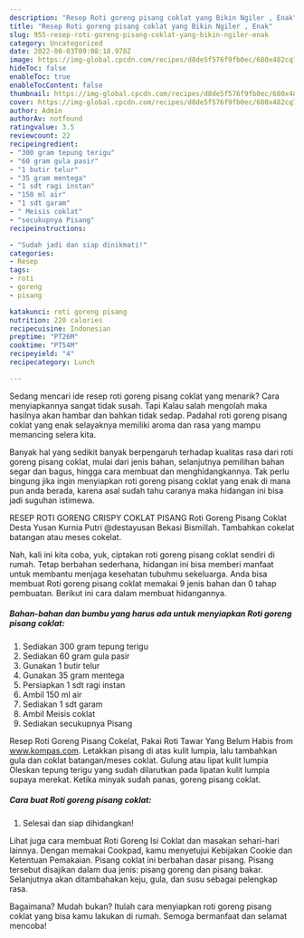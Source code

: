 ```yaml
---
description: "Resep Roti goreng pisang coklat yang Bikin Ngiler , Enak"
title: "Resep Roti goreng pisang coklat yang Bikin Ngiler , Enak"
slug: 955-resep-roti-goreng-pisang-coklat-yang-bikin-ngiler-enak
category: Uncategorized
date: 2022-08-03T09:08:18.978Z
image: https://img-global.cpcdn.com/recipes/d8de5f576f9fb0ec/680x482cq70/roti-goreng-pisang-coklat-foto-resep-utama.jpg
hideToc: false
enableToc: true
enableTocContent: false
thumbnail: https://img-global.cpcdn.com/recipes/d8de5f576f9fb0ec/680x482cq70/roti-goreng-pisang-coklat-foto-resep-utama.jpg
cover: https://img-global.cpcdn.com/recipes/d8de5f576f9fb0ec/680x482cq70/roti-goreng-pisang-coklat-foto-resep-utama.jpg
author: Admin
authorAv: notfound
ratingvalue: 3.5
reviewcount: 22
recipeingredient:
- "300 gram tepung terigu"
- "60 gram gula pasir"
- "1 butir telur"
- "35 gram mentega"
- "1 sdt ragi instan"
- "150 ml air"
- "1 sdt garam"
- " Meisis coklat"
- "secukupnya Pisang"
recipeinstructions:

- "Sudah jadi dan siap dinikmati!"
categories:
- Resep
tags:
- roti
- goreng
- pisang

katakunci: roti goreng pisang 
nutrition: 220 calories
recipecuisine: Indonesian
preptime: "PT26M"
cooktime: "PT54M"
recipeyield: "4"
recipecategory: Lunch

---
```



Sedang mencari ide resep roti goreng pisang coklat yang menarik? Cara menyiapkannya sangat tidak susah. Tapi Kalau salah mengolah maka hasilnya akan hambar dan bahkan tidak sedap. Padahal roti goreng pisang coklat yang enak selayaknya memiliki aroma dan rasa yang mampu memancing selera kita.


Banyak hal yang sedikit banyak berpengaruh terhadap kualitas rasa dari roti goreng pisang coklat, mulai dari jenis bahan, selanjutnya pemilihan bahan segar dan bagus, hingga cara membuat dan menghidangkannya. Tak perlu bingung jika ingin menyiapkan roti goreng pisang coklat yang enak di mana pun anda berada, karena asal sudah tahu caranya maka hidangan ini bisa jadi suguhan istimewa.

RESEP ROTI GORENG CRISPY COKLAT PISANG Roti Goreng Pisang Coklat Desta Yusan Kurnia Putri @destayusan Bekasi Bismillah. Tambahkan cokelat batangan atau meses cokelat.


Nah, kali ini kita coba, yuk, ciptakan roti goreng pisang coklat sendiri di rumah. Tetap berbahan sederhana, hidangan ini bisa memberi manfaat untuk membantu menjaga kesehatan tubuhmu sekeluarga. Anda bisa membuat Roti goreng pisang coklat memakai 9 jenis bahan dan 0 tahap pembuatan. Berikut ini cara dalam membuat hidangannya.

<!--inarticleads1-->

##### Bahan-bahan dan bumbu yang harus ada untuk menyiapkan Roti goreng pisang coklat:

1. Sediakan 300 gram tepung terigu
1. Sediakan 60 gram gula pasir
1. Gunakan 1 butir telur
1. Gunakan 35 gram mentega
1. Persiapkan 1 sdt ragi instan
1. Ambil 150 ml air
1. Sediakan 1 sdt garam
1. Ambil  Meisis coklat
1. Sediakan secukupnya Pisang


Resep Roti Goreng Pisang Cokelat, Pakai Roti Tawar Yang Belum Habis from www.kompas.com. Letakkan pisang di atas kulit lumpia, lalu tambahkan gula dan coklat batangan/meses coklat. Gulung atau lipat kulit lumpia Oleskan tepung terigu yang sudah dilarutkan pada lipatan kulit lumpia supaya merekat. Ketika minyak sudah panas, goreng pisang coklat. 

<!--inarticleads2-->

##### Cara buat Roti goreng pisang coklat:


1. Selesai dan siap dihidangkan!

Lihat juga cara membuat Roti Goreng Isi Coklat dan masakan sehari-hari lainnya. Dengan memakai Cookpad, kamu menyetujui Kebijakan Cookie dan Ketentuan Pemakaian. Pisang coklat ini berbahan dasar pisang. Pisang tersebut disajikan dalam dua jenis: pisang goreng dan pisang bakar. Selanjutnya akan ditambahakan keju, gula, dan susu sebagai pelengkap rasa. 

Bagaimana? Mudah bukan? Itulah cara menyiapkan roti goreng pisang coklat yang bisa kamu lakukan di rumah. Semoga bermanfaat dan selamat mencoba!
